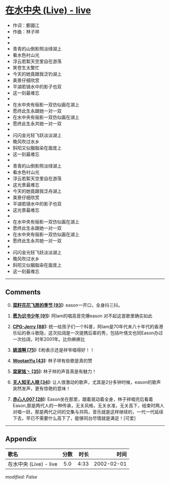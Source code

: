 # [在水中央 (Live) - live](https://music.163.com/song?id=67145)

* 作词：鄭國江
* 作曲：林子祥
*
*
* 青青的山倒影照淡绿湖上
* 看水色衬山光
* 浮云若絮天空里自在游荡
* 笑苍生太繁忙
* 今天的她竟跟我泛钓湖上
* 美景仔细欣赏
* 平湖若镜水中的影子也双
* 这一刻最难忘
* 
* 在水中央有俪影一双仿似画在湖上
* 愿终此生永跟她一对一双
* 在水中央有俪影一双仿似画在湖上
* 愿终此生永共她一对一双
* 
* 闪闪金光轻飞跃淡淡湖上
* 晚风吹过水乡
* 斜阳又似胭脂染在面庞上
* 这一刻最难忘
* 
* 青青的山倒影照淡绿湖上
* 看水色衬山光
* 浮云若絮天空里自在游荡
* 这光景最难忘
* 今天的她竟跟我泛舟湖上
* 美景仔细欣赏
* 平湖若镜水中的影子也双
* 这光景最难忘
* 
* 在水中央有俪影一双仿似画在湖上
* 愿终此生永跟她一对一双
* 在水中央有俪影一双仿似画在湖上
* 愿终此生永共她一对一双
* 
* 闪闪金光轻飞跃淡淡湖上
* 晚风吹过水乡
* 斜阳又似胭脂染在面庞上
* 这一刻最难忘


---

## Comments
0. **[菜籽花花飞房的季节 \[93\]](https://music.163.com/#/user/home?id=37110518):** eason一开口，全身抖三抖。

1. **[愿为识书少年 \[91\]](https://music.163.com/#/user/home?id=24973589):** 阿lam的唱高音完爆eason 对不起这首歌里确实如此

2. **[CPG-Jerry \[88\]](https://music.163.com/#/user/home?id=77116):** 统一给孩子们一个科普，阿lam是70年代末八十年代的香港乐坛的泰斗歌隐，这次拉阔是一次提携后辈的秀，包括叶倩文也同Eason办过一次拉阔，时年2001年。比你麻痹比

3. **[姚浪啊 \[75\]](https://music.163.com/#/user/home?id=106245862):** E粉表示还是祥爷唱得好！！

4. **[WootanYu \[43\]](https://music.163.com/#/user/home?id=5585999):** 林子祥有些歌是真的赞

5. **[梁家铭丶 \[35\]](https://music.163.com/#/user/home?id=113798229):** 林子祥的声音真是有魅力！

6. **[无人知无人晓 \[34\]](https://music.163.com/#/user/home?id=38688762):** 让人很激动的歌声，尤其是2分多钟时候，eason的歌声突然发声，更有惊艳的意味！

7. **[赤心人007 \[28\]](https://music.163.com/#/user/home?id=133394818):** Eason坐在那里，跟着晃动着全身，林子祥唱完后看着Eason,那是两代人的一种传承，无关风格，无关水准，无关高下，结束时两人对唱一跃，那是两代之间的交集与共鸣，音乐就是这样继续的，一代一代延续下去，早已不需要什么高下了，能够同台尽情就是满足！[可爱]



---

## Appendix

|歌名|分数|时长|时间|
|:---|:---:|---:|---:|
|在水中央 (Live) - live|5.0|4:33|2002-02-01

*modified: False*